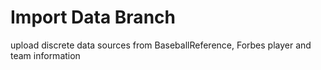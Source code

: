 # Import Data Branch
upload discrete data sources from BaseballReference, Forbes
player and team information

